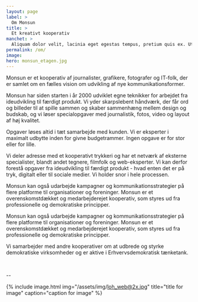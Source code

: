 ```yaml
---
layout: page
label: >
  Om Monsun
title: >
  Et kreativt kooperativ
manchet: >
  Aliquam dolor velit, lacinia eget egestas tempus, pretium quis ex. Ut tempor sem quis ex imperdiet molestie. Sed sed sapien sapien. Proin ornare, turpis non pellentesque molestie.
permalink: /om/
image:
hero: monsun_etagen.jpg
---
```

Monsun er et kooperativ af journalister, grafikere, fotografer og IT-folk, der er samlet om en fælles vision om udvikling af nye kommunikationsformer.

Monsun har siden starten i år 2000 udviklet egne teknikker for arbejdet fra ideudvikling til færdigt produkt. Vi yder skarpslebent håndværk, der får ord og billeder til at spille sammen og skaber sammenhæng mellem design og budskab, og vi løser specialopgaver med journalistik, fotos, video og layout af høj kvalitet.

Opgaver løses altid i tæt samarbejde med kunden. Vi er eksperter i maximalt udbytte inden for givne budgetrammer. Ingen opgave er for stor eller for lille.

Vi deler adresse med et kooperativt trykkeri og har et netværk af eksterne specialister, blandt andet tegnere, filmfolk og web-eksperter. Vi kan derfor forestå opgaver fra ideudvikling til færdigt produkt - hvad enten det er på tryk, digitalt eller til sociale medier. Vi holder snor i hele processen.

Monsun kan også udarbejde kampagner og kommunikationsstrategier på flere platforme til organisationer og foreninger.
Monsun er et overenskomstdækket og medarbejderejet kooperativ, som styres ud fra professionelle og demokratiske principper.

Monsun kan også udarbejde kampagner og kommunikationsstrategier på flere platforme til organisationer og foreninger.
Monsun er et overenskomstdækket og medarbejderejet kooperativ, som styres ud fra professionelle og demokratiske principper.

Vi samarbejder med andre kooperativer om at udbrede og styrke demokratiske virksomheder og er aktive i Erhvervsdemokratisk tænketank.

<br>

--

{% include image.html
  img="/assets/img/loh_web@2x.jpg"
  title="title for image"
  caption="caption for image"
%}
